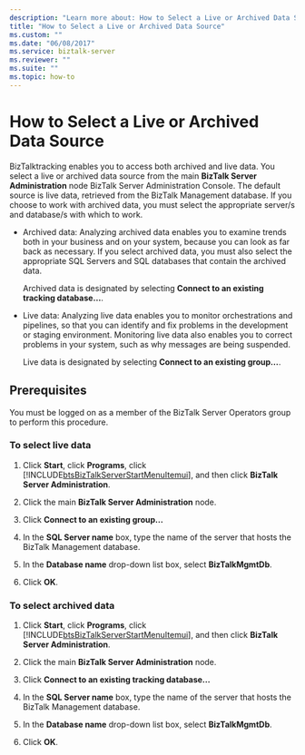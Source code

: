 ```yaml
---
description: "Learn more about: How to Select a Live or Archived Data Source"
title: "How to Select a Live or Archived Data Source"
ms.custom: ""
ms.date: "06/08/2017"
ms.service: biztalk-server
ms.reviewer: ""
ms.suite: ""
ms.topic: how-to
---
```

# How to Select a Live or Archived Data Source
BizTalktracking enables you to access both archived and live data. You select a live or archived data source from the main **BizTalk Server Administration** node BizTalk Server Administration Console.  The default source is live data, retrieved from the BizTalk Management database. If you choose to work with archived data, you must select the appropriate server/s and database/s with which to work.  

-   Archived data: Analyzing archived data enables you to examine trends both in your business and on your system, because you can look as far back as necessary. If you select archived data, you must also select the appropriate SQL Servers and SQL databases that contain the archived data.  

     Archived data is designated by selecting **Connect to an existing tracking database…**.  

-   Live data: Analyzing live data enables you to monitor orchestrations and pipelines, so that you can identify and fix problems in the development or staging environment. Monitoring live data also enables you to correct problems in your system, such as why messages are being suspended.  

     Live data is designated by selecting **Connect to an existing group…**.  

## Prerequisites  
 You must be logged on as a member of the BizTalk Server Operators group to perform this procedure.  

### To select live data  

1. Click **Start**, click **Programs**, click [!INCLUDE[btsBizTalkServerStartMenuItemui](../includes/btsbiztalkserverstartmenuitemui-md.md)], and then click **BizTalk Server Administration**.  

2. Click the main  **BizTalk Server Administration** node.  

3. Click **Connect to an existing group…**  

4. In the **SQL Server name** box, type the name of the server that hosts the BizTalk Management database.  

5. In the **Database name** drop-down list box, select **BizTalkMgmtDb**.  

6. Click **OK**.  

### To select archived data  

1. Click **Start**, click **Programs**, click [!INCLUDE[btsBizTalkServerStartMenuItemui](../includes/btsbiztalkserverstartmenuitemui-md.md)], and then click **BizTalk Server Administration**.  

2. Click the main  **BizTalk Server Administration** node.  

3. Click **Connect to an existing tracking database…**  

4. In the **SQL Server name** box, type the name of the server that hosts the BizTalk Management database.  

5. In the **Database name** drop-down list box, select **BizTalkMgmtDb**.  

6. Click **OK**.
